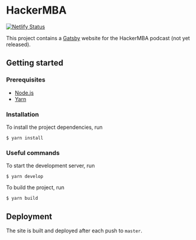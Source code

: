 # HackerMBA
[![Netlify Status](https://api.netlify.com/api/v1/badges/a8e4818a-ff43-49ff-9f85-6f76977434ac/deploy-status)](https://app.netlify.com/sites/hackermba/deploys)

This project contains a [Gatsby](https://www.gatsbyjs.org/) website for the HackerMBA podcast (not yet released).

## Getting started

### Prerequisites

* [Node.js](https://nodejs.org/en/)
* [Yarn](https://classic.yarnpkg.com/en/)

### Installation

To install the project dependencies, run

    $ yarn install

### Useful commands

To start the development server, run

    $ yarn develop

To build the project, run

    $ yarn build

## Deployment

The site is built and deployed after each push to `master`.
